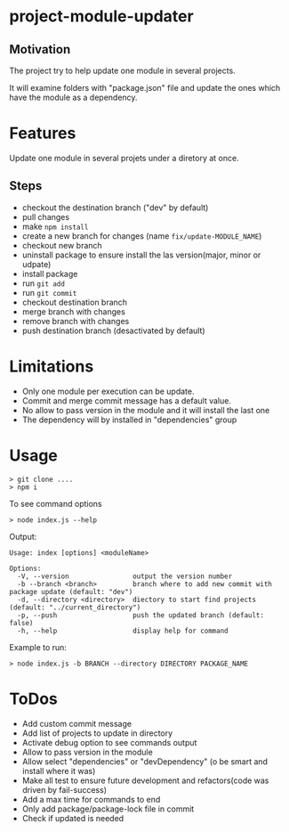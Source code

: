 # project-module-updater
## Motivation
The project try to help update one module in several projects.

It will examine folders with "package.json" file and update the ones which have the module as a dependency.

# Features
Update one module in several projets under a diretory at once.
## Steps
* checkout the destination branch ("dev" by default)
* pull changes
* make `npm install`
* create a new branch for changes (name `fix/update-MODULE_NAME`)
* checkout new branch
* uninstall package to ensure install the las version(major, minor or udpate)
* install package
* run `git add`
* run `git commit`
* checkout destination branch
* merge branch with changes
* remove branch with changes
* push destination branch (desactivated by default)

# Limitations
* Only one module per execution can be update.
* Commit and merge commit message has a default value.
* No allow to pass version in the module and it will install the last one
* The dependency will by installed in "dependencies" group

# Usage
```
> git clone ....
> npm i
```

To see command options
```
> node index.js --help
```
Output:
```
Usage: index [options] <moduleName>

Options:
  -V, --version                output the version number
  -b --branch <branch>         branch where to add new commit with package update (default: "dev")
  -d, --directory <directory>  diectory to start find projects (default: "../current_directory")
  -p, --push                   push the updated branch (default: false)
  -h, --help                   display help for command
```

Example to run:
```
> node index.js -b BRANCH --directory DIRECTORY PACKAGE_NAME
```

# ToDos
* Add custom commit message
* Add list of projects to update in directory
* Activate debug option to see commands output
* Allow to pass version in the module
* Allow select "dependencies" or "devDependency" (o be smart and install where it was)
* Make all test to ensure future development and refactors(code was driven by fail-success)
* Add a max time for commands to end
* Only add package/package-lock file in commit
* Check if updated is needed

